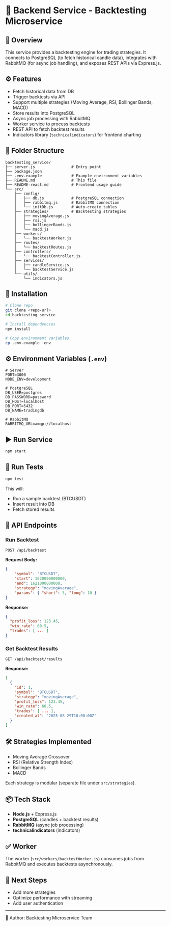 # 📘 Backend Service - Backtesting Microservice

## 🚀 Overview

This service provides a backtesting engine for trading strategies. It connects to PostgreSQL (to fetch historical candle data), integrates with RabbitMQ (for async job handling), and exposes REST APIs via Express.js.

## ⚙️ Features

-   Fetch historical data from DB
-   Trigger backtests via API
-   Support multiple strategies (Moving Average, RSI, Bollinger Bands, MACD)
-   Store results into PostgreSQL
-   Async job processing with RabbitMQ
-   Worker service to process backtests
-   REST API to fetch backtest results
-   Indicators library (`technicalindicators`) for frontend charting

## 📂 Folder Structure

```
backtesting_service/
├── server.js                # Entry point
├── package.json
├── .env.example             # Example environment variables
├── README.md                # This file
├── README-react.md          # Frontend usage guide
└── src/
    ├── config/
    │   ├── db.js            # PostgreSQL connection
    │   ├── rabbitmq.js      # RabbitMQ connection
    │   └── initDb.js        # Auto-create tables
    ├── strategies/          # Backtesting strategies
    │   ├── movingAverage.js
    │   ├── rsi.js
    │   ├── bollingerBands.js
    │   └── macd.js
    ├── workers/
    │   └── backtestWorker.js
    ├── routes/
    │   └── backtestRoutes.js
    ├── controllers/
    │   └── backtestController.js
    ├── services/
    │   ├── candleService.js
    │   └── backtestService.js
    └── utils/
        └── indicators.js
```

## 🔧 Installation

```bash
# Clone repo
git clone <repo-url>
cd backtesting_service

# Install dependencies
npm install

# Copy environment variables
cp .env.example .env
```

## ⚙️ Environment Variables (`.env`)

```
# Server
PORT=3000
NODE_ENV=development

# PostgreSQL
DB_USER=postgres
DB_PASSWORD=password
DB_HOST=localhost
DB_PORT=5432
DB_NAME=tradingdb

# RabbitMQ
RABBITMQ_URL=amqp://localhost
```

## ▶️ Run Service

```bash
npm start
```

## 🧪 Run Tests

```bash
npm test
```

This will:

-   Run a sample backtest (BTCUSDT)
-   Insert result into DB
-   Fetch stored results

## 📡 API Endpoints

### Run Backtest

```http
POST /api/backtest
```

**Request Body:**

```json
{
    "symbol": "BTCUSDT",
    "start": 1620000000000,
    "end": 1621000000000,
    "strategy": "movingAverage",
    "params": { "short": 5, "long": 10 }
}
```

**Response:**

```json
{
  "profit_loss": 123.45,
  "win_rate": 60.5,
  "trades": [ ... ]
}
```

### Get Backtest Results

```http
GET /api/backtest/results
```

**Response:**

```json
[
  {
    "id": 1,
    "symbol": "BTCUSDT",
    "strategy": "movingAverage",
    "profit_loss": 123.45,
    "win_rate": 60.5,
    "trades": [ ... ],
    "created_at": "2025-08-29T10:00:00Z"
  }
]
```

## 🛠 Strategies Implemented

-   Moving Average Crossover
-   RSI (Relative Strength Index)
-   Bollinger Bands
-   MACD

Each strategy is modular (separate file under `src/strategies`).

## 📦 Tech Stack

-   **Node.js** + Express.js
-   **PostgreSQL** (candles + backtest results)
-   **RabbitMQ** (async job processing)
-   **technicalindicators** (indicators)

## ✅ Worker

The worker (`src/workers/backtestWorker.js`) consumes jobs from RabbitMQ and executes backtests asynchronously.

## 🔮 Next Steps

-   Add more strategies
-   Optimize performance with streaming
-   Add user authentication

---

📌 Author: Backtesting Microservice Team

